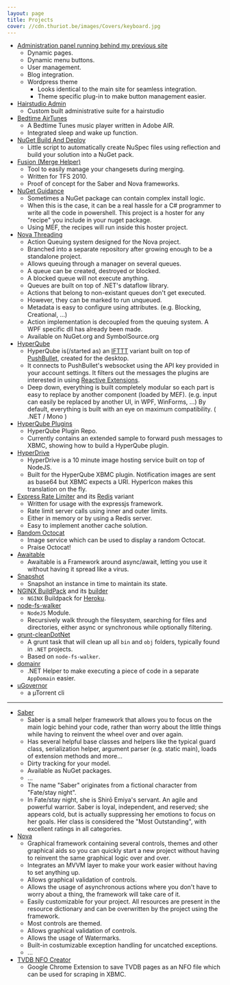 ```yaml
---
layout: page
title: Projects
cover: //cdn.thuriot.be/images/Covers/keyboard.jpg
---
```


* [Administration panel running behind my previous site](/thuriot-be/)
	* Dynamic pages.
	* Dynamic menu buttons.
	* User management.
	* Blog integration.
	* Wordpress theme
		* Looks identical to the main site for seamless integration.
		* Theme specific plug-in to make button management easier. 
* [Hairstudio Admin](/hairstudio-admin)
	* Custom built administrative suite for a hairstudio
* [Bedtime AirTunes](/airtunes)
	* A Bedtime Tunes music player written in Adobe AIR.
	* Integrated sleep and wake up function.    
* [NuGet Build And Deploy](/nuget-build-and-deploy)
	* Little script to automatically create NuSpec files using reflection and build your solution into a NuGet pack.
* [Fusion (Merge Helper)](https://github.com/StevenThuriot/Fusion)
	* Tool to easily manage your changesets during merging.
	* Written for TFS 2010.
	* Proof of concept for the Saber and Nova frameworks.
* [NuGet Guidance](https://github.com/StevenThuriot/NuGet-Guidance)
	* Sometimes a NuGet package can contain complex install logic.
	* When this is the case, it can be a real hassle for a C# programmer to write all the code in powershell. This project is a hoster for any "recipe" you include in your nuget package.
	* Using MEF, the recipes will run inside this hoster project.    
* [Nova Threading](https://github.com/StevenThuriot/Nova.Threading)
	* Action Queuing system designed for the Nova project.
	* Branched into a separate repository after growing enough to be a standalone project.
	* Allows queuing through a manager on several queues.
	* A queue can be created, destroyed or blocked.
	* A blocked queue will not execute anything.
	* Queues are built on top of .NET's dataflow library.
	* Actions that belong to non-existant queues don't get executed.
	* However, they can be marked to run unqueued.
	* Metadata is easy to configure using attributes. (e.g. Blocking, Creational, ...)
	* Action implementation is decoupled from the queuing system. A WPF specific dll has already been made.
	* Available on NuGet.org and SymbolSource.org
* [HyperQube](https://github.com/StevenThuriot/HyperQube)
	* HyperQube is(/started as) an [IFTTT](https://ifttt.com) variant built on top of [PushBullet](https://pushbullet.com), created for the desktop.
	* It connects to PushBullet's websocket using the API key provided in your account settings. It filters out the messages the plugins are interested in using [Reactive Extensions](https://github.com/Reactive-Extensions).
	* Deep down, everything is built completely modular so each part is easy to replace by another component (loaded by MEF). (e.g. input can easily be replaced by another UI, in WPF, WinForms, ...) By default, everything is built with an eye on maximum compatibility. ( .NET / Mono )    
* [HyperQube Plugins](https://github.com/StevenThuriot/HyperQube-Plugins)
	* HyperQube Plugin Repo.
	* Currently contains an extended sample to forward push messages to XBMC, showing how to build a HyperQube plugin.    
* [HyperDrive](https://github.com/StevenThuriot/HyperDrive)
	* HyperDrive is a 10 minute image hosting service built on top of NodeJS.
	* Built for the HyperQube XBMC plugin. Notification images are sent as base64 but XBMC expects a URI. HyperIcon makes this translation on the fly.
* [Express Rate Limiter](https://github.com/StevenThuriot/express-rate-limiter) and its [Redis](https://github.com/StevenThuriot/express-rate-limiter-redis) variant
	* Written for usage with the expressjs framework.
    * Rate limit server calls using inner and outer limits.
    * Either in memory or by using a Redis server.
    * Easy to implement another cache solution.
* [Random Octocat](https://github.com/StevenThuriot/Random-Octocat)
	* Image service which can be used to display a random Octocat.
    * Praise Octocat!
* [Awaitable](https://github.com/StevenThuriot/Awaitable)
	* Awaitable is a Framework around async/await, letting you use it without having it spread like a virus.
* [Snapshot](https://github.com/StevenThuriot/Snapshot)
	* Snapshot an instance in time to maintain its state.
* [NGINX BuildPack](https://github.com/StevenThuriot/heroku-buildpack-nginx) and its [builder](https://github.com/StevenThuriot/heroku-nginx-builder)
	* `NGINX` Buildpack for [Heroku](http://www.heroku.com).
* [node-fs-walker](https://github.com/StevenThuriot/node-fs-walker)
	* `NodeJS` Module.
	* Recursively walk through the filesystem, searching for files and directories, either async or synchronous while optionally filtering. 
* [grunt-cleanDotNet](https://github.com/StevenThuriot/grunt-cleanDotNet)
	* A grunt task that will clean up all `bin` and `obj` folders, typically found in `.NET` projects.
    * Based on `node-fs-walker`.
* [domainr](https://github.com/StevenThuriot/domainr)
	* .NET Helper to make executing a piece of code in a separate `AppDomain` easier.
* [uGovernor](https://github.com/StevenThuriot/uGovernor)
	* a µTorrent cli

----------

* [Saber](https://github.com/StevenThuriot/Saber)
	* Saber is a small helper framework that allows you to focus on the main logic behind your code, rather than worry about the little things while having to reinvent the wheel over and over again.
	* Has several helpful base classes and helpers like the typical guard class, serialization helper, argument parser (e.g. static main), loads of extension methods and more...
	* Dirty tracking for your model.
	* Available as NuGet packages.
	* ...
	* The name "Saber" originates from a fictional character from "Fate/stay night".
	* In Fate/stay night, she is Shirō Emiya's servant. An agile and powerful warrior. Saber is loyal, independent, and reserved; she appears cold, but is actually suppressing her emotions to focus on her goals. Her class is considered the "Most Outstanding", with excellent ratings in all categories.
* [Nova](https://github.com/StevenThuriot/Nova)
	* Graphical framework containing several controls, themes and other graphical aids so you can quickly start a new project without having to reinvent the same graphical logic over and over.
	* Integrates an MVVM layer to make your work easier without having to set anything up.
	* Allows graphical validation of controls.
	* Allows the usage of asynchronous actions where you don't have to worry about a thing, the framework will take care of it.
	* Easily customizable for your project. All resources are present in the resource dictionary and can be overwritten by the project using the framework.
	* Most controls are themed.
	* Allows graphical validation of controls.
	* Allows the usage of Watermarks.
	* Built-in costumizable exception handling for uncatched exceptions.
	* ...
* [TVDB NFO Creator](https://github.com/StevenThuriot/TVDB-NFO-Creator)
	* Google Chrome Extension to save TVDB pages as an NFO file which can be used for scraping in XBMC.